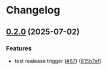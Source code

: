 # Changelog

## [0.2.0](https://github.com/exalsius/exalsius-operator/compare/exalsius-operator-helmvv0.1.0...exalsius-operator-helmvv0.2.0) (2025-07-02)


### Features

* test realease trigger ([#67](https://github.com/exalsius/exalsius-operator/issues/67)) ([815b7af](https://github.com/exalsius/exalsius-operator/commit/815b7af2cb5e0bcfcdb5e27841bcf91a9040105c))
